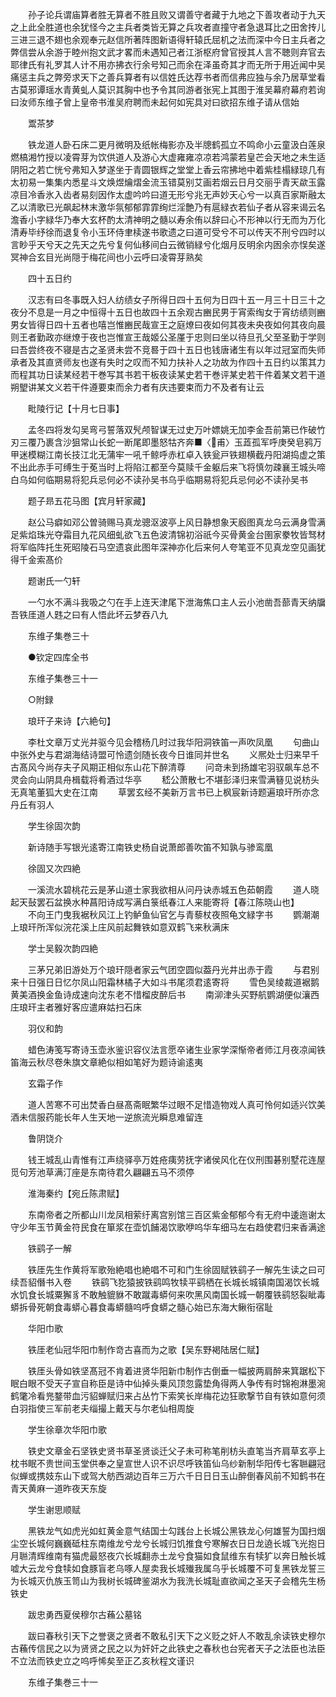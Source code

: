 <!-- { "loadSidebar": true } -->
　　孙子论兵谓庙算者胜无算者不胜且败又谓善守者藏于九地之下善攻者动于九天之上此全胜道也余犹怪今之主兵者类皆无算之兵攻者直撞守者急退耳比之田舍抟儿三进三退不翅也余观奉元赵信所著阵图新语得轩辕氏屈机之法而深中今日主兵者之弊信尝从余游于睦州抱文武才畧而未遇知己者江浙枢府曾官授其人言不聴则弃官去耶律氏有礼罗其人计不用亦拂衣行余号知己而余在泽虽奇其才而无所于用近闻中吴痛惩主兵之弊旁求天下之善兵算者有以信姓氏达荐书者而信弗应独与余乃居草堂看古莫邪谭瑶水青黄虬人莫识其胸中也予令其同游者张宪上其图于淮吴幕府幕府若询曰汝师东维子曾上皇帝书淮吴府聘而未起何如宪具对曰欲招东维子请从信始

　　鬻茶梦

　　铁龙道人卧石床二更月微明及纸帐梅影亦及半牕鹤孤立不鸣命小云童汲白莲泉燃槁湘竹授以凌霄芽为饮供道人及游心大虚雍雍凉凉若鸿蒙若皇芒会天地之未生适阴阳之若亡恍兮弗知入梦遂坐于青圆银辉之堂堂上香云帘拂地中着紫桂榻緑琼几有太初易一集集内悉星斗文焕煜爚熠金流玉错莫别艾画若烟云日月交丽乎青天歘玉露凉目冷香氷入齿者易刻因作太虚吟吟曰道无形兮兆无声妙天心兮一以真百家斯融太乙以清歌已光飙起林末激华氛郁郁霏霏绚烂淫艶乃有扈緑衣若仙子者从容来谒云名澹香小字緑华乃奉大玄杯酌太清神明之髓以寿余侑以辞曰心不形神以行无而为万化清寿毕纾徐而退复令小玉环侍聿椟遂书歌遗之曰道可受兮不可以传天不刑兮四时以言眇乎天兮天之先天之先兮复何仙移间白云微销緑兮化烟月反明余内囦余亦悮矣遂冥神合玄目光尚隠于梅花间也小云呼曰凌霄芽熟矣

　　四十五日约

　　汉志有曰冬事既入妇人纺绩女子所得日四十五何为日四十五一月三十日三十之夜分不息是一月之中恒得十五日也故四十五余观古豳民男于宵索绹女于宵纺绩则豳男女皆得日四十五者也嘻岂惟豳民哉宣王之庭燎曰夜如何其夜未央夜如何其夜向晨则王者勤政亦继燎于夜也岂惟宣王哉姬公圣厪于忠则曰坐以待旦孔父至圣勤于学则曰吾尝终夜不寝是古之圣贤未尝不竞晷于四十五日也钱唐诸生有以年过冠室而失师承者及其直贤师友也遂有失时之叹而不知力扶补人之功故为作四十五日约以策其力而程其功日读某经若干巻写其书若干板夜读某史若干巻评某史若干件着某文若干道朔朢讲某文义若干件遵要束而余力者有庆违要束而力不及者有让云

　　毗陵行记【十月七日事】

　　孟冬四将发勾吴弯弓誓落双髠颅智谋无过史万叶嫖姚无加李金吾前第已作破竹刃三覆乃裹含沙狙常山长蛇一断尾即墨怒牯齐奔■〈甫〉玉蕋孤军呼庚癸皂鸦万甲迷模糊江南长技江北无蒲牢一吼千鲸呼赤杠卓入铁瓮戸铁翅横截丹阳湖捣虚之策不出此赤手可缚生于莬当时上将陷江都至今莫赎千金躯后来飞将慎勿疎襄王城头啼白乌如何临期易将犯兵忌何必不读孙吴书乌乎临期易将犯兵忌何必不读孙吴书

　　题子昻五花马图【宾月轩家藏】

　　赵公马癖如邓公曽骑赐马真龙骢沤波亭上风日静想象天廏图真龙乌云满身雪满足紫焰珠光夺霜目九花风细虬欲飞五色波清锦初浴祇今买骨黄金台圉家豢牧皆驽材将军临阵托生死昭陵石马空遗哀此图年深神亦化后来何人夸笔亚不见真龙空见画犹得千金索髙价

　　题谢氏一勺轩

　　一勺水不满斗我吸之勺在手上连天津尾下泄海焦口主人云小池凿吾蔀青天纳牖吾铁厓道人韪之曰有人悟此坏云梦吞八九

　　东维子集巻三十

　　●钦定四库全书

　　东维子集巻三十一

　　○附録

　　琅玕子来诗【六絶句】

　　李杜文章万丈光并驱今见会稽杨几时过我华阳洞铁笛一声吹凤凰
　　句曲山中张外史与君湖海结诗盟可怜遗剑随长夜今日谁同并世名
　　义熈处士归来早千古髙风今尚存夫子风期正相似东山花下醉清尊
　　问竒未到扬雄宅羽驭飙车总不灵会向山阴具舟楫载将肴酒过华亭
　　嵇公萧散七不堪彭泽归来雪满簮见说枋头无真笔董狐大史在江南
　　草罢玄经不美新万言书已上枫宸新诗题遍琅玕所亦念丹丘有羽人

　　学生徐固次韵

　　新诗随手写银光逺寄江南铁史杨自说萧郎善吹笛不知孰与骖鸾凰

　　徐固又次四絶

　　一溪流水碧桃花云是茅山道士家我欲相从问丹诀赤城五色茹朝霞
　　道人晓起天鼔罢石盆换水种菖阳诗成写满白箓纸春江人来能寄将【春江陈晓山也】
　　不向王门曳我裾秋风江上钓鲈鱼仙官乞与青藜杖夜照龟文緑字书
　　鹦潮潮上琅玕所浑似浣花溪上庄风前起舞铁如意双鹤飞来秋满床

　　学士吴毅次韵四絶

　　三茅兄弟旧游处万个琅玕隠者家云气团空圆似葢丹光井出赤于霞
　　与君别来十日强日日忆尔凤山阳霜林橘子大如斗书尾须君逺寄将
　　雪色吴绫裁道裾鹅黄美酒换金鱼诗成速向沈东老不惜榴皮醉后书
　　南泖津头买野航鹦湖便似瀼西庄琅玕主者雅好客应遣麻姑扫石床

　　羽仪和韵

　　蜡色涛笺写寄诗玉壶氷鉴识容仪法言愿卒诸生业家学深惭帝者师江月夜凉闻铁笛海云秋尽卷朱旗文章絶似相如笔好为题诗谕逺夷

　　玄霜子作

　　道人苦寒不可出焚香白昼髙斋眠繁华过眼不足惜造物戏人真可怜何如适兴饮美酒未信服药能长年人生天地一逆旅流光瞬息难留连

　　鲁阴饶介

　　钱王城乱山青惟有江声绕驿亭万姓疮痍劳抚字诸侯风化在仪刑围碁别墅花连屋觅句芳池草满汀座是东南待君久翩翩五马不须停

　　淮海秦约【宛丘陈肃赋】

　　东南帝者之所都山川龙凤相萦纡离宫别馆三百区紫金郁郁今有无府中逶迤谢太守少年玉节黄金符民食在箪浆在壶饥餔渴饮歌咿呜华车细马左右趋使君归来香满途

　　铁鹞子一解

　　铁厓先生作黄将军歌殆絶唱也絶唱不可和门生徐固赋铁鹞子一解先生读之曰可续吾貂僭书入卷
　　铁鹞飞犵猿披铁鹞鸣牧犊平鹞栖在长城长城镇南国渴饮长城水饥食长城粟獬豸不敢触貔貅不敢蹴毒蟒何来吹黑风南国长城一朝覆铁鹞怒裂眦毒蟒拆骨死朝食毒蟒心暮食毒蟒髓呜呼食蟒之髓心始已东海大鳅衔宿耻

　　华阳巾歌

　　铁厓老仙冠华阳巾制作竒古喜而为之歌【吴东野褐陆居仁赋】

　　铁厓头骨如铁坚髙冠不肯着进贤华阳新巾制作古倒垂一幅披两肩醉来箕踞松下眠白眼不受天子宣自称臣是诗中仙掉头乗风顶忽露垫角得两人争传有时锦袍淋墨涴鹤氅冷看兠鍪带血污貂蝉赋归来占丛竹下索笑长岸梅花边狂歌撃节自有铁如意何须白羽指使三军前老夫缁撮上戴天与尔老仙相周旋

　　学生徐章次华阳巾歌

　　铁史文章金石坚铁史贤书草圣贤谈迁父子未可称笔削枋头直笔当齐肩草玄亭上枕书眠不贵世间玉堂供奉之皇宣世人识不识尽呼铁笛仙乌纱新制华阳传七客聮翩冠似蝉或携妓东山下或驾大舫西湖边百年三万六千日日日玉山醉倒春风前不知鹤书在青天黄麻一道昨夜天东旋

　　学生谢思顺赋

　　黑铁龙气如虎光如虹黄金意气结国士勾践台上长城公黑铁龙心何雄誓为国扫烟尘空长城何巍巍砥柱东南维龙兮龙兮长城归饥推食兮寒解衣日日龙遶长城飞光抱日月聮清辉维南有猫虎最怒夜穴长城翻赤土龙兮食猫如食鼠维东有犊犷以奔日触长城嘘大云龙兮食犊如食豚盲老乌啄人屋卖我长城殱我属乌乎长城覆不可复黑铁龙誓三为长城灭仇族玉笥山为我树长城碑鉴湖水为我洗长城耻直欲闻之圣天子会稽先生杨铁史

　　跋忠勇西夏侯穆尔古蘓公墓铭

　　跋曰春秋引天下之誉褒之贤者不敢私引天下之义贬之奸人不敢乱余读铁史穆尔古蘓传信民之以为贤贤之民之以为奸奸之此铁史之春秋也台宪者天子之法臣也法臣不立法而铁史立之呜呼悕矣至正乙亥秋程文谨识

　　东维子集巻三十一


